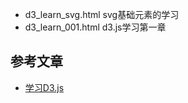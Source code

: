 - d3_learn_svg.html svg基础元素的学习
- d3_learn_001.html d3.js学习第一章


## 参考文章
- [学习D3.js](https://iowiki.com/d3js/d3js_concepts.html)